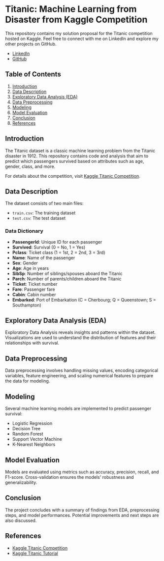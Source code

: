 # Titanic: Machine Learning from Disaster from Kaggle Competition

This repository contains my solution proposal for the Titanic competition hosted on Kaggle. Feel free to connect with me on LinkedIn and explore my other projects on GitHub.

- [LinkedIn](https://www.linkedin.com/in/andré-fernandes-868006207/)
- [GitHub](https://github.com/vBarFace)

## Table of Contents
1. [Introduction](#Introduction)
2. [Data Description](#Data-Description)
3. [Exploratory Data Analysis (EDA)](#Exploratory-Data-Analysis-EDA)
4. [Data Preprocessing](#Data-Preprocessing)
5. [Modeling](#Modeling)
6. [Model Evaluation](#Model-Evaluation)
7. [Conclusion](#Conclusion)
8. [References](#References)

## Introduction
The Titanic dataset is a classic machine learning problem from the Titanic disaster in 1912. This repository contains code and analysis that aim to predict which passengers survived based on attributes such as age, gender, class, and more.

For details about the competition, visit [Kaggle Titanic Competition](https://www.kaggle.com/competitions/titanic/overview).

## Data Description
The dataset consists of two main files:
- `train.csv`: The training dataset
- `test.csv`: The test dataset

### Data Dictionary
- **PassengerId**: Unique ID for each passenger
- **Survived**: Survival (0 = No, 1 = Yes)
- **Pclass**: Ticket class (1 = 1st, 2 = 2nd, 3 = 3rd)
- **Name**: Name of the passenger
- **Sex**: Gender
- **Age**: Age in years
- **SibSp**: Number of siblings/spouses aboard the Titanic
- **Parch**: Number of parents/children aboard the Titanic
- **Ticket**: Ticket number
- **Fare**: Passenger fare
- **Cabin**: Cabin number
- **Embarked**: Port of Embarkation (C = Cherbourg; Q = Queenstown; S = Southampton)

## Exploratory Data Analysis (EDA)
Exploratory Data Analysis reveals insights and patterns within the dataset. Visualizations are used to understand the distribution of features and their relationships with survival.

## Data Preprocessing
Data preprocessing involves handling missing values, encoding categorical variables, feature engineering, and scaling numerical features to prepare the data for modeling.

## Modeling
Several machine learning models are implemented to predict passenger survival:
- Logistic Regression
- Decision Tree
- Random Forest
- Support Vector Machine
- K-Nearest Neighbors

## Model Evaluation
Models are evaluated using metrics such as accuracy, precision, recall, and F1-score. Cross-validation ensures the models' robustness and generalizability.

## Conclusion
The project concludes with a summary of findings from EDA, preprocessing steps, and model performances. Potential improvements and next steps are also discussed.

## References
- [Kaggle Titanic Competition](https://www.kaggle.com/competitions/titanic/overview)
- [Kaggle Titanic Tutorial](https://www.kaggle.com/code/alexisbcook/titanic-tutorial)
